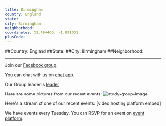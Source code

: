 ```yaml
---
title: Birmingham
country: England
state: 
city: Birmingham
neighborhood: 
coordinates: 52.494460, -1.891031
plusCode:
---
```


##Country: England
##State: 
##City: Birmingham
##Neighborhood: 
*****
Join our [Facebook group](https://www.facebook.com/groups/free.code.camp.birmingham.uk).

You can chat with us on [chat app]().

Our Group leader is [leader]()

Here are some pictures from our recent events:
![study-group-image]()

Here's a stream of one of our recent events:
[video hosting platform embed]

We have events every Tuesday. You can RSVP for an event on [event platform]().
